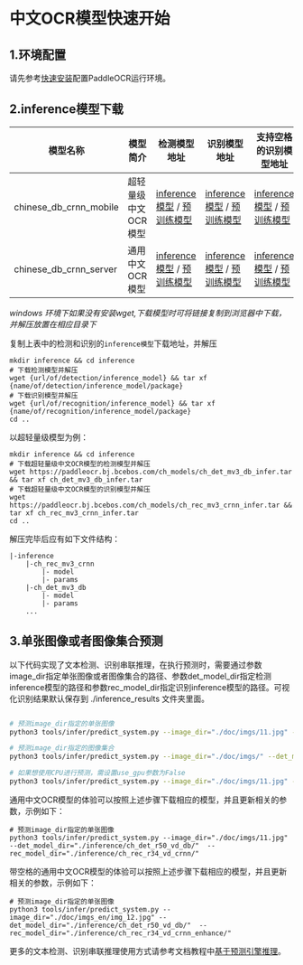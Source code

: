 
# 中文OCR模型快速开始

## 1.环境配置

请先参考[快速安装](./installation.md)配置PaddleOCR运行环境。

## 2.inference模型下载

|模型名称|模型简介|检测模型地址|识别模型地址|支持空格的识别模型地址|
|-|-|-|-|-|
|chinese_db_crnn_mobile|超轻量级中文OCR模型|[inference模型](https://paddleocr.bj.bcebos.com/ch_models/ch_det_mv3_db_infer.tar) / [预训练模型](https://paddleocr.bj.bcebos.com/ch_models/ch_det_mv3_db.tar)|[inference模型](https://paddleocr.bj.bcebos.com/ch_models/ch_rec_mv3_crnn_infer.tar) / [预训练模型](https://paddleocr.bj.bcebos.com/ch_models/ch_rec_mv3_crnn.tar)|[inference模型](https://paddleocr.bj.bcebos.com/ch_models/ch_rec_mv3_crnn_enhance_infer.tar) / [预训练模型](https://paddleocr.bj.bcebos.com/ch_models/ch_rec_mv3_crnn_enhance.tar)
|chinese_db_crnn_server|通用中文OCR模型|[inference模型](https://paddleocr.bj.bcebos.com/ch_models/ch_det_r50_vd_db_infer.tar) / [预训练模型](https://paddleocr.bj.bcebos.com/ch_models/ch_det_r50_vd_db.tar)|[inference模型](https://paddleocr.bj.bcebos.com/ch_models/ch_rec_r34_vd_crnn_infer.tar) / [预训练模型](https://paddleocr.bj.bcebos.com/ch_models/ch_rec_r34_vd_crnn.tar)|[inference模型](https://paddleocr.bj.bcebos.com/ch_models/ch_rec_r34_vd_crnn_enhance_infer.tar) / [预训练模型](https://paddleocr.bj.bcebos.com/ch_models/ch_rec_r34_vd_crnn_enhance.tar)

*windows 环境下如果没有安装wget,下载模型时可将链接复制到浏览器中下载，并解压放置在相应目录下*

复制上表中的检测和识别的`inference模型`下载地址，并解压

```
mkdir inference && cd inference
# 下载检测模型并解压
wget {url/of/detection/inference_model} && tar xf {name/of/detection/inference_model/package}
# 下载识别模型并解压
wget {url/of/recognition/inference_model} && tar xf {name/of/recognition/inference_model/package}
cd ..
```

以超轻量级模型为例：

```
mkdir inference && cd inference
# 下载超轻量级中文OCR模型的检测模型并解压
wget https://paddleocr.bj.bcebos.com/ch_models/ch_det_mv3_db_infer.tar && tar xf ch_det_mv3_db_infer.tar
# 下载超轻量级中文OCR模型的识别模型并解压
wget https://paddleocr.bj.bcebos.com/ch_models/ch_rec_mv3_crnn_infer.tar && tar xf ch_rec_mv3_crnn_infer.tar
cd ..
```

解压完毕后应有如下文件结构：

```
|-inference
    |-ch_rec_mv3_crnn
        |- model
        |- params
    |-ch_det_mv3_db
        |- model
        |- params
    ...
```

## 3.单张图像或者图像集合预测

以下代码实现了文本检测、识别串联推理，在执行预测时，需要通过参数image_dir指定单张图像或者图像集合的路径、参数det_model_dir指定检测inference模型的路径和参数rec_model_dir指定识别inference模型的路径。可视化识别结果默认保存到 ./inference_results 文件夹里面。

```bash

# 预测image_dir指定的单张图像
python3 tools/infer/predict_system.py --image_dir="./doc/imgs/11.jpg" --det_model_dir="./inference/ch_det_mv3_db/"  --rec_model_dir="./inference/ch_rec_mv3_crnn/"

# 预测image_dir指定的图像集合
python3 tools/infer/predict_system.py --image_dir="./doc/imgs/" --det_model_dir="./inference/ch_det_mv3_db/"  --rec_model_dir="./inference/ch_rec_mv3_crnn/"

# 如果想使用CPU进行预测，需设置use_gpu参数为False
python3 tools/infer/predict_system.py --image_dir="./doc/imgs/11.jpg" --det_model_dir="./inference/ch_det_mv3_db/"  --rec_model_dir="./inference/ch_rec_mv3_crnn/" --use_gpu=False
```

通用中文OCR模型的体验可以按照上述步骤下载相应的模型，并且更新相关的参数，示例如下：
```
# 预测image_dir指定的单张图像
python3 tools/infer/predict_system.py --image_dir="./doc/imgs/11.jpg" --det_model_dir="./inference/ch_det_r50_vd_db/"  --rec_model_dir="./inference/ch_rec_r34_vd_crnn/"
```

带空格的通用中文OCR模型的体验可以按照上述步骤下载相应的模型，并且更新相关的参数，示例如下：

```
# 预测image_dir指定的单张图像
python3 tools/infer/predict_system.py --image_dir="./doc/imgs_en/img_12.jpg" --det_model_dir="./inference/ch_det_r50_vd_db/"  --rec_model_dir="./inference/ch_rec_r34_vd_crnn_enhance/"
```

更多的文本检测、识别串联推理使用方式请参考文档教程中[基于预测引擎推理](./inference.md)。